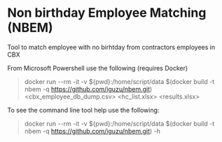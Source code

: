 # Non birthday Employee Matching (NBEM)

Tool to match employee with no birhtday from contractors employees in CBX

From Microsoft Powershell use the following (requires Docker)
> docker run --rm -it -v ${pwd}:/home/script/data $(docker build -t nbem -q https://github.com/iguzu/nbem.git) <cbx_employee_db_dump.csv> <hc_list.xlsx> <results.xlsx>

To see the command line tool help use the following:

> docker run --rm -it -v ${pwd}:/home/script/data $(docker build -t nbem -q https://github.com/iguzu/nbem.git) -h